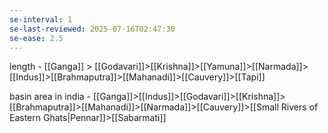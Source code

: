 ```yaml
---
se-interval: 1
se-last-reviewed: 2025-07-16T02:47:30
se-ease: 2.5
---
```

length -
[[Ganga]] > [[Godavari]]>[[Krishna]]>[[Yamuna]]>[[Narmada]]>[[Indus]]>[[Brahmaputra]]>[[Mahanadi]]>[[Cauvery]]>[[Tapi]]

basin area in india - 
[[Ganga]]>[[Indus]]>[[Godavari]]>[[Krishna]]>[[Brahmaputra]]>[[Mahanadi]]>[[Narmada]]>[[Cauvery]]>[[Small Rivers of Eastern Ghats|Pennar]]>[[Sabarmati]]